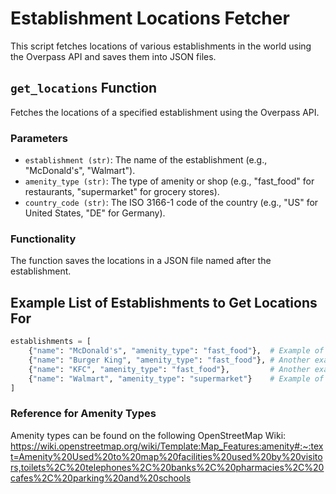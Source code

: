 # Establishment Locations Fetcher

This script fetches locations of various establishments in the world using the Overpass API and saves them into JSON files.

## `get_locations` Function

Fetches the locations of a specified establishment using the Overpass API.

### Parameters

- `establishment (str)`: The name of the establishment (e.g., "McDonald's", "Walmart").
- `amenity_type (str)`: The type of amenity or shop (e.g., "fast_food" for restaurants, "supermarket" for grocery stores).
- `country_code (str)`: The ISO 3166-1 code of the country (e.g., "US" for United States, "DE" for Germany).

### Functionality

The function saves the locations in a JSON file named after the establishment.

## Example List of Establishments to Get Locations For

```python
establishments = [
    {"name": "McDonald's", "amenity_type": "fast_food"},  # Example of a fast food restaurant
    {"name": "Burger King", "amenity_type": "fast_food"}, # Another example of a fast food restaurant
    {"name": "KFC", "amenity_type": "fast_food"},         # Another example of a fast food restaurant
    {"name": "Walmart", "amenity_type": "supermarket"}    # Example of a supermarket
]
```
### Reference for Amenity Types
Amenity types can be found on the following OpenStreetMap Wiki:
https://wiki.openstreetmap.org/wiki/Template:Map_Features:amenity#:~:text=Amenity%20Used%20to%20map%20facilities%20used%20by%20visitors,toilets%2C%20telephones%2C%20banks%2C%20pharmacies%2C%20cafes%2C%20parking%20and%20schools

